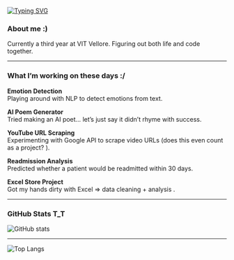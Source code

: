 [![Typing SVG](https://readme-typing-svg.herokuapp.com?size=22&duration=3000&color=FFFFFF&font=Pacifico&lines=Hi+I'm+Navdha;CSE+Student)](https://git.io/typing-svg)


### About me :)

Currently a third year at VIT Vellore. Figuring out both life and code together.

---
###  What I’m working on these days :/

**Emotion Detection**  
Playing around with NLP to detect emotions from text.  

**AI Poem Generator**  
Tried making an AI poet… let’s just say it didn’t rhyme with success.  

**YouTube URL Scraping**  
Experimenting with Google API to scrape video URLs (does this even count as a project? ).  

**Readmission Analysis**  
Predicted whether a patient would be readmitted within 30 days.  

**Excel Store Project**  
Got my hands dirty with Excel => data cleaning + analysis .  

---


### GitHub Stats T_T
![GitHub stats](https://github-readme-stats.vercel.app/api?username=NavdhaSharma02&show_icons=true&theme=tokyonight)

---
![Top Langs](https://github-readme-stats.vercel.app/api/top-langs/?username=NavdhaSharma02&layout=compact&theme=tokyonight)







